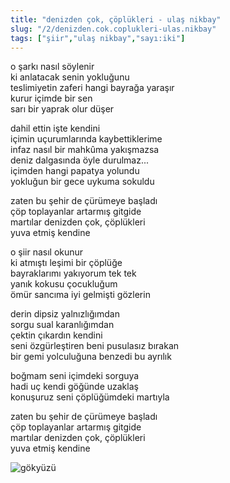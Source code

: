 ```yaml
---
title: "denizden çok, çöplükleri - ulaş nikbay"
slug: "/2/denizden.cok.coplukleri-ulas.nikbay"
tags: ["şiir","ulaş nikbay","sayı:iki"]
---
```


o şarkı nasıl söylenir  
ki anlatacak senin yokluğunu  
teslimiyetin zaferi hangi bayrağa yaraşır  
kurur içimde bir sen  
sarı bir yaprak olur düşer

dahil ettin işte kendini  
içimin uçurumlarında kaybettiklerime  
infaz nasıl bir mahkûma yakışmazsa  
deniz dalgasında öyle durulmaz...  
içimden hangi papatya yolundu  
yokluğun bir gece uykuma sokuldu

zaten bu şehir de çürümeye başladı  
çöp toplayanlar artarmış gitgide  
martılar denizden çok, çöplükleri  
yuva etmiş kendine

o şiir nasıl okunur  
ki atmıştı leşimi bir çöplüğe  
bayraklarımı yakıyorum tek tek  
yanık kokusu çocukluğum  
ömür sancıma iyi gelmişti gözlerin

derin dipsiz yalnızlığımdan  
sorgu sual karanlığımdan  
çektin çıkardın kendini  
seni özgürleştiren beni pusulasız bırakan  
bir gemi yolculuğuna benzedi bu ayrılık

boğmam seni içimdeki sorguya  
hadi uç kendi göğünde uzaklaş  
konuşuruz seni çöplüğümdeki martıyla

zaten bu şehir de çürümeye başladı  
çöp toplayanlar artarmış gitgide  
martılar denizden çok, çöplükleri  
yuva etmiş kendine

![gökyüzü](/img/ky02_32a_zaferyalcinpinar.jpg)

